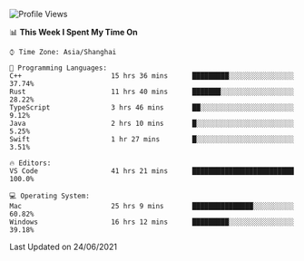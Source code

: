 <!--START_SECTION:waka-->
![Profile Views](http://img.shields.io/badge/Profile%20Views-3-blue)

📊 **This Week I Spent My Time On** 

```text
⌚︎ Time Zone: Asia/Shanghai

💬 Programming Languages: 
C++                      15 hrs 36 mins      █████████░░░░░░░░░░░░░░░░   37.74% 
Rust                     11 hrs 40 mins      ███████░░░░░░░░░░░░░░░░░░   28.22% 
TypeScript               3 hrs 46 mins       ██░░░░░░░░░░░░░░░░░░░░░░░   9.12% 
Java                     2 hrs 10 mins       █░░░░░░░░░░░░░░░░░░░░░░░░   5.25% 
Swift                    1 hr 27 mins        █░░░░░░░░░░░░░░░░░░░░░░░░   3.51%

🔥 Editors: 
VS Code                  41 hrs 21 mins      █████████████████████████   100.0%

💻 Operating System: 
Mac                      25 hrs 9 mins       ███████████████░░░░░░░░░░   60.82% 
Windows                  16 hrs 12 mins      █████████░░░░░░░░░░░░░░░░   39.18%

```


 Last Updated on 24/06/2021
<!--END_SECTION:waka-->
